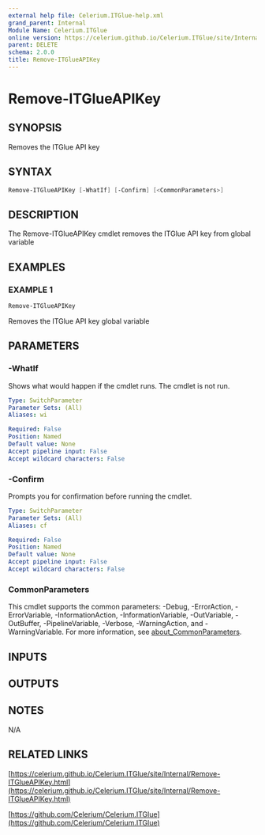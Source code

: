 ```yaml
---
external help file: Celerium.ITGlue-help.xml
grand_parent: Internal
Module Name: Celerium.ITGlue
online version: https://celerium.github.io/Celerium.ITGlue/site/Internal/Remove-ITGlueAPIKey.html
parent: DELETE
schema: 2.0.0
title: Remove-ITGlueAPIKey
---
```


# Remove-ITGlueAPIKey

## SYNOPSIS
Removes the ITGlue API key

## SYNTAX

```powershell
Remove-ITGlueAPIKey [-WhatIf] [-Confirm] [<CommonParameters>]
```

## DESCRIPTION
The Remove-ITGlueAPIKey cmdlet removes the ITGlue API key from
global variable

## EXAMPLES

### EXAMPLE 1
```powershell
Remove-ITGlueAPIKey
```

Removes the ITGlue API key global variable

## PARAMETERS

### -WhatIf
Shows what would happen if the cmdlet runs.
The cmdlet is not run.

```yaml
Type: SwitchParameter
Parameter Sets: (All)
Aliases: wi

Required: False
Position: Named
Default value: None
Accept pipeline input: False
Accept wildcard characters: False
```

### -Confirm
Prompts you for confirmation before running the cmdlet.

```yaml
Type: SwitchParameter
Parameter Sets: (All)
Aliases: cf

Required: False
Position: Named
Default value: None
Accept pipeline input: False
Accept wildcard characters: False
```

### CommonParameters
This cmdlet supports the common parameters: -Debug, -ErrorAction, -ErrorVariable, -InformationAction, -InformationVariable, -OutVariable, -OutBuffer, -PipelineVariable, -Verbose, -WarningAction, and -WarningVariable. For more information, see [about_CommonParameters](http://go.microsoft.com/fwlink/?LinkID=113216).

## INPUTS

## OUTPUTS

## NOTES
N/A

## RELATED LINKS

[https://celerium.github.io/Celerium.ITGlue/site/Internal/Remove-ITGlueAPIKey.html](https://celerium.github.io/Celerium.ITGlue/site/Internal/Remove-ITGlueAPIKey.html)

[https://github.com/Celerium/Celerium.ITGlue](https://github.com/Celerium/Celerium.ITGlue)

